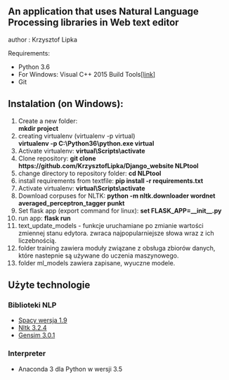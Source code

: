 <h2>An application that uses Natural Language Processing libraries in Web text editor</h2> 
<p>author : Krzysztof Lipka</p>
<p>Requirements:</p>  
<ul>
<li>Python 3.6 </li>  
<li>For Windows: Visual C++ 2015 Build Tools<a href = "http://landinghub.visualstudio.com/visual-cpp-build-tools">[link]</a></li> 
<li>Git</li>
</ul>
<h2>Instalation (on Windows):</h2> 
<ol>
<li>Create a new folder:</br>
<strong>mkdir project</strong>
</li>





<li>
creating virtualenv (virtualenv -p <path to python> virtual)</br>
<strong>virtualenv -p C:\Python36\python.exe virtual</strong>
</li>


<li>
Activate virtualenv:
<strong>virtual\Scripts\activate</strong>
</li>


<li>
Clone repository:
<strong>git clone https://github.com/KrzysztofLipka/Django_website NLPtool</strong>
</li>


<li>
change directory to repository folder:
<strong>cd NLPtool</strong>
</li>


<li>
install requirements from textfile:
<strong>pip install -r requirements.txt</strong>
</li>


<li>
Activate virtualenv:
<strong>virtual\Scripts\activate</strong>
</li>

<li>
Download corpuses for NLTK:
<strong>python -m nltk.downloader wordnet averaged_perceptron_tagger punkt</strong>
</li>

<li>
Set flask app (export command for linux):
<strong>set FLASK_APP=__init__.py</strong>
</li>

<li>
run app:
<strong>flask run</strong>
</li>

<li>text_update_models - funkcje uruchamiane po zmianie wartości zmiennej stanu edytora.
zwraca najpopularniejsze słowa wraz z ich liczebnością.</li>
<li>folder training zawiera moduły związane z obsługa zbiorów danych, które nastepnie są używane do uczenia maszynowego.</li>  
<li>folder ml_models zawiera zapisane, wyuczne modele.</li>  
</ol>

<h2>Użyte technologie</h2>
<h3>Biblioteki NLP</h3>
<ul>
<li> <a href = "https://legacy.spacy.io/docs/">Spacy wersja 1.9</a></li>
<li> <a href = "http://www.nltk.org/">Nltk 3.2.4</a></li> 
<li> <a href = "https://radimrehurek.com/gensim/">Gensim 3.0.1</a></li> 
</ul>

<h3>Interpreter</h3>
<ul>
<li>Anaconda 3 dla Python w wersji 3.5</li> 
</ul>





